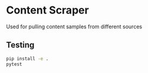 # Content Scraper


Used for pulling content samples from different sources


## Testing

```bash
pip install -e .
pytest
```
